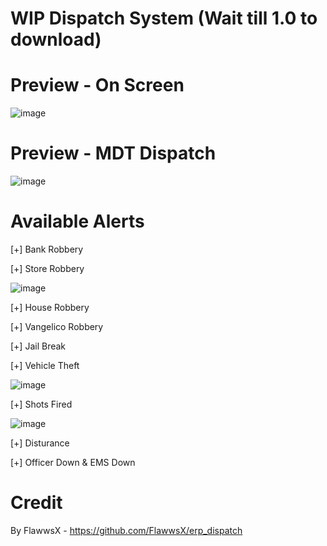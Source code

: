 # WIP Dispatch System (Wait till 1.0 to download)

# Preview - On Screen 
![image](https://i.imgur.com/3rZl5yZ.png)
# Preview - MDT Dispatch
![image](https://cdn.discordapp.com/attachments/940252790918352896/940377297347838023/unknown.png)

# Available Alerts

[+] Bank Robbery

[+] Store Robbery

![image](https://user-images.githubusercontent.com/82112471/153118089-2623116a-cd80-4eea-85b1-f3e37b748442.png)

[+] House Robbery

[+] Vangelico Robbery

[+] Jail Break

[+] Vehicle Theft

![image](https://user-images.githubusercontent.com/82112471/153121729-d41c2faa-498f-4acb-a87c-85b02ca2ed7b.png)

[+] Shots Fired

![image](https://user-images.githubusercontent.com/82112471/153121639-140e2730-b628-46ad-b787-84115d999878.png)

[+] Disturance

[+] Officer Down & EMS Down

# Credit
By FlawwsX - https://github.com/FlawwsX/erp_dispatch
